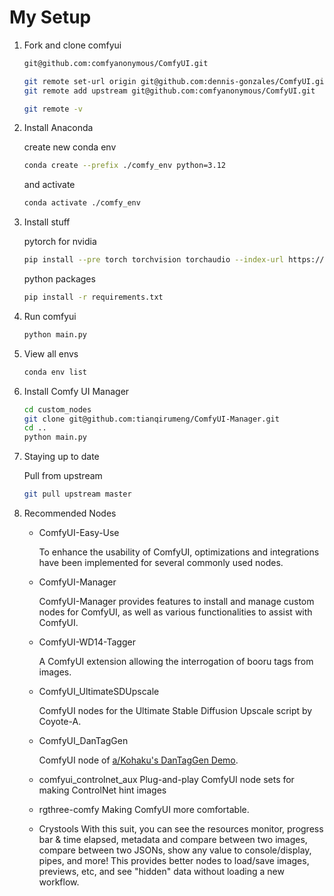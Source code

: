 # My Setup

1. Fork and clone comfyui

   ```sh
   git@github.com:comfyanonymous/ComfyUI.git

   git remote set-url origin git@github.com:dennis-gonzales/ComfyUI.git
   git remote add upstream git@github.com:comfyanonymous/ComfyUI.git

   git remote -v
   ```

2. Install Anaconda

   create new conda env

   ```sh
   conda create --prefix ./comfy_env python=3.12
   ```

   and activate

   ```sh
   conda activate ./comfy_env
   ```

3. Install stuff

   pytorch for nvidia

   ```sh
   pip install --pre torch torchvision torchaudio --index-url https://download.pytorch.org/whl/nightly/cu129
   ```

   python packages

   ```sh
   pip install -r requirements.txt
   ```

4. Run comfyui

   ```sh
   python main.py
   ```

5. View all envs

   ```sh
   conda env list
   ```

6. Install Comfy UI Manager

   ```sh
   cd custom_nodes
   git clone git@github.com:tianqirumeng/ComfyUI-Manager.git
   cd ..
   python main.py
   ```

7. Staying up to date

   Pull from upstream

   ```sh
   git pull upstream master
   ```

8. Recommended Nodes

   - ComfyUI-Easy-Use

     To enhance the usability of ComfyUI, optimizations and integrations have been implemented for several commonly used nodes.

   - ComfyUI-Manager

     ComfyUI-Manager provides features to install and manage custom nodes for ComfyUI, as well as various functionalities to assist with ComfyUI.

   - ComfyUI-WD14-Tagger

     A ComfyUI extension allowing the interrogation of booru tags from images.

   - ComfyUI_UltimateSDUpscale

     ComfyUI nodes for the Ultimate Stable Diffusion Upscale script by Coyote-A.

   - ComfyUI_DanTagGen

     ComfyUI node of [a/Kohaku's DanTagGen Demo](https://huggingface.co/KBlueLeaf/DanTagGen?not-for-all-audiences=true).

   - comfyui_controlnet_aux
     Plug-and-play ComfyUI node sets for making ControlNet hint images

   - rgthree-comfy
     Making ComfyUI more comfortable.

   - Crystools
     With this suit, you can see the resources monitor, progress bar & time elapsed, metadata and compare between two images, compare between two JSONs, show any value to console/display, pipes, and more!
     This provides better nodes to load/save images, previews, etc, and see "hidden" data without loading a new workflow.
